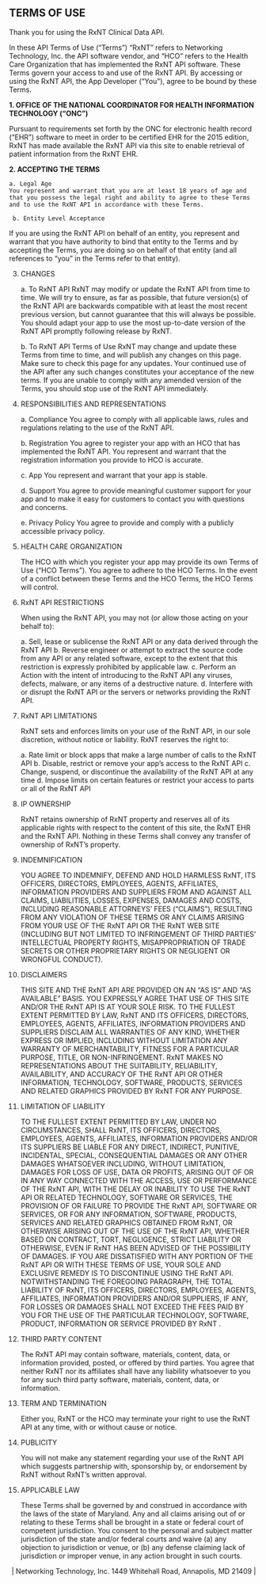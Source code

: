## TERMS OF USE

Thank you for using the RxNT Clinical Data API.

In these API Terms of Use (“Terms”) “RxNT” refers to Networking Technology, Inc. the API software vendor, and “HCO” refers to the Health Care Organization that has implemented the RxNT API software.  These Terms govern your access to and use of the RxNT API.  By accessing or using the RxNT API, the App Developer (“You”), agree to be bound by these Terms.  

**1. OFFICE OF THE NATIONAL COORDINATOR FOR HEALTH INFORMATION TECHNOLOGY (“ONC”)**

Pursuant to requirements set forth by the ONC for electronic health record (“EHR”) software to meet in order to be certified EHR for the 2015 edition, RxNT has made available the RxNT API via this site to enable retrieval of patient information from the RxNT EHR.

**2. ACCEPTING THE TERMS**

    a. Legal Age
    You represent and warrant that you are at least 18 years of age and that you possess the legal right and ability to agree to these Terms and to use the RxNT API in accordance with these Terms.

     b. Entity Level Acceptance 
  If you are using the RxNT API on behalf of an entity, you represent and warrant that you have authority to bind that entity to the Terms and by accepting the Terms, you are doing so on behalf of that entity (and all references to “you” in the Terms refer to that entity).

3. CHANGES

    a. To RxNT API
    RxNT may modify or update the RxNT API from time to time. We will try to ensure, as far as possible, that future version(s) of the RxNT API are backwards compatible with at least the most recent previous version, but cannot guarantee that this will always be possible. You should adapt your app to use the most up-to-date version of the RxNT API promptly following release by RxNT.  

    b. To RxNT API Terms of Use
    RxNT may change and update these Terms from time to time, and will publish any changes on this page.  Make sure to check this page for any updates.  Your continued use of the API after any such changes constitutes your acceptance of the new terms.   If you are unable to comply with any amended version of the Terms, you should stop use of the RxNT API immediately.

4. RESPONSIBILITIES AND REPRESENTATIONS

    a. Compliance
    You agree to comply with all applicable laws, rules and regulations relating to the use of the RxNT API.

    b. Registration
     You agree to register your app with an HCO that has implemented the RxNT API.  You represent and warrant that the registration information you provide to HCO is accurate.

    c. App
    You represent and warrant that your app is stable.

    d. Support
    You agree to provide meaningful customer support for your app and to make it easy for customers to contact you with questions and concerns.

    e. Privacy Policy
    You agree to provide and comply with a publicly accessible privacy policy.  

5. HEALTH CARE ORGANIZATION

    The HCO with which you register your app may provide its own Terms of Use (“HCO Terms”).  You agree to adhere to the HCO    Terms.  In the event of a conflict between these Terms and the HCO Terms, the HCO Terms will control.  

6. RxNT API RESTRICTIONS

    When using the RxNT API, you may not (or allow those acting on your behalf to):
    
    a. Sell, lease or sublicense the RxNT API or any data derived through the RxNT API 
    b. Reverse engineer or attempt to extract the source code from any API or any related software, except to the extent that this restriction is expressly prohibited by applicable law. 
    c. Perform an Action with the intent of introducing to the RxNT API any viruses, defects, malware, or any items of a destructive nature. 
    d. Interfere with or disrupt the RxNT API or the servers or networks providing the RxNT API.  

7. RxNT API LIMITATIONS

    RxNT sets and enforces limits on your use of the RxNT API, in our sole discretion, without notice or liability.   RxNT reserves the right to:  

    a. Rate limit or block apps that make a large number of calls to the RxNT API 
    b. Disable, restrict or remove your app’s access to the RxNT API 
    c. Change, suspend, or discontinue the availability of the RxNT API at any time 
    d. Impose limits on certain features or restrict your access to parts or all of the RxNT API

8. IP OWNERSHIP

    RxNT retains ownership of RxNT property and reserves all of its applicable rights with respect to the content of this site, the RxNT EHR and the RxNT API.  Nothing in these Terms shall convey any transfer of ownership of RxNT’s property.

9. INDEMNIFICATION

    YOU AGREE TO INDEMNIFY, DEFEND AND HOLD HARMLESS RxNT, ITS OFFICERS, DIRECTORS, EMPLOYEES, AGENTS, AFFILIATES, INFORMATION PROVIDERS AND SUPPLIERS FROM AND AGAINST ALL CLAIMS, LIABILITIES, LOSSES, EXPENSES, DAMAGES AND COSTS, INCLUDING REASONABLE ATTORNEYS’ FEES (“CLAIMS”), RESULTING FROM ANY VIOLATION OF THESE TERMS OR ANY CLAIMS ARISING FROM YOUR USE OF THE RxNT API OR THE RxNT WEB SITE (INCLUDING BUT NOT LIMITED TO  INFRINGEMENT OF THIRD PARTIES’ INTELLECTUAL PROPERTY RIGHTS, MISAPPROPRIATION OF TRADE SECRETS OR OTHER PROPRIETARY RIGHTS OR NEGLIGENT OR WRONGFUL CONDUCT).

10. DISCLAIMERS

    THIS SITE AND THE RxNT API ARE PROVIDED ON AN “AS IS” AND “AS AVAILABLE” BASIS.  YOU EXPRESSLY AGREE THAT USE OF THIS SITE AND/OR THE RxNT API IS AT YOUR SOLE RISK.  TO THE FULLEST EXTENT PERMITTED BY LAW, RxNT AND ITS OFFICERS, DIRECTORS, EMPLOYEES, AGENTS, AFFILIATES, INFORMATION PROVIDERS AND SUPPLIERS DISCLAIM ALL WARRANTIES OF ANY KIND, WHETHER EXPRESS OR IMPLIED, INCLUDING WITHOUT LIMITATION ANY WARRANTY OF MERCHANTABILITY, FITNESS FOR A PARTICULAR PURPOSE, TITLE, OR NON-INFRINGEMENT.  RxNT MAKES NO REPRESENTATIONS ABOUT THE SUITABILITY, RELIABILITY, AVAILABILITY, AND ACCURACY OF THE RxNT API OR OTHER INFORMATION, TECHNOLOGY, SOFTWARE, PRODUCTS, SERVICES AND RELATED GRAPHICS PROVIDED BY RxNT FOR ANY PURPOSE.

11. LIMITATION OF LIABILITY

    TO THE FULLEST EXTENT PERMITTED BY LAW, UNDER NO CIRCUMSTANCES, SHALL RxNT, ITS OFFICERS, DIRECTORS, EMPLOYEES, AGENTS, AFFILIATES, INFORMATION PROVIDERS AND/OR ITS SUPPLIERS BE LIABLE FOR ANY DIRECT, INDIRECT, PUNITIVE, INCIDENTAL, SPECIAL, CONSEQUENTIAL DAMAGES OR ANY OTHER DAMAGES WHATSOEVER INCLUDING, WITHOUT LIMITATION, DAMAGES FOR LOSS OF USE, DATA OR PROFITS, ARISING OUT OF OR IN ANY WAY CONNECTED WITH THE ACCESS, USE OR PERFORMANCE OF THE RxNT API, WITH THE DELAY OR INABILITY TO USE THE RxNT API OR RELATED TECHNOLOGY, SOFTWARE OR SERVICES, THE PROVISION OF OR FAILURE TO PROVIDE THE RxNT API, SOFTWARE OR SERVICES, OR FOR ANY INFORMATION, SOFTWARE, PRODUCTS, SERVICES AND RELATED GRAPHICS OBTAINED FROM RxNT, OR OTHERWISE ARISING OUT OF THE USE OF THE RxNT API, WHETHER BASED ON CONTRACT, TORT, NEGLIGENCE, STRICT LIABILITY OR OTHERWISE, EVEN IF RxNT HAS BEEN ADVISED OF THE POSSIBILITY OF DAMAGES. IF YOU ARE DISSATISFIED WITH ANY PORTION OF THE RxNT API OR WITH THESE TERMS OF USE, YOUR SOLE AND EXCLUSIVE REMEDY IS TO DISCONTINUE USING THE RxNT API. NOTWITHSTANDING THE FOREGOING PARAGRAPH, THE TOTAL LIABILITY OF RxNT, ITS OFFICERS, DIRECTORS, EMPLOYEES, AGENTS, AFFILIATES,  INFORMATION PROVIDERS AND/OR SUPPLIERS, IF ANY, FOR LOSSES OR DAMAGES SHALL NOT EXCEED THE FEES PAID BY YOU FOR THE USE OF THE PARTICULAR TECHNOLOGY, SOFTWARE, PRODUCT, INFORMATION OR SERVICE PROVIDED BY RxNT .

12. THIRD PARTY CONTENT

    The RxNT API may contain software, materials, content, data, or information provided, posted, or offered by third parties.  You agree that neither RxNT nor its affiliates shall have any liability whatsoever to you for any such third party software, materials, content, data, or information.

13. TERM AND TERMINATION  

    Either you, RxNT or the HCO may terminate your right to use the RxNT API at any time, with or without cause or notice.  

14. PUBLICITY  

    You will not make any statement regarding your use of the RxNT API which suggests partnership with, sponsorship by, or endorsement by RxNT without RxNT’s written approval.  

15. APPLICABLE LAW

    These Terms shall be governed by and construed in accordance with the laws of the state of Maryland.  Any and all claims arising out of or relating to these Terms shall be brought in a state or federal court of competent jurisdiction.  You consent to the personal and subject matter jurisdiction of the state and/or federal courts and waive (a) any objection to jurisdiction or venue, or (b) any defense claiming lack of jurisdiction or improper venue, in any action brought in such courts.

<center>  | Networking Technology, Inc. 1449 Whitehall Road, Annapolis, MD 21409 |  </center>

